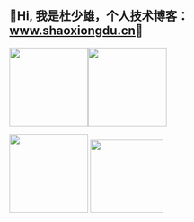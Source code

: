 ## 💖Hi, 我是杜少雄，个人技术博客： [<u>www.shaoxiongdu.cn</u>](http://www.shaoxiongdu.cn)💖

<img height="140px" src="https://github-readme-stats.vercel.app/api?custom_title=GitHub统计&username=shaoxiongdu&hide_border=false&show_icons=true&include_all_commits=true&count_private=true&theme=buefy&locale=cn&line_height=20" /><img height="140px" src="https://github-readme-stats.vercel.app/api/top-langs/?custom_title=编程语言统计&username=shaoxiongdu&exclude_repo =blog&hide_border=false&line_height=20&theme=flag-india&layout=compact&locale=cn" />

<img height='140px' src='https://github-readme-stats.vercel.app/api/wakatime?username=willianrod&custom_title=最近一周统计' /> <img height='130px' src='https://github-readme-stats.vercel.app/api/pin/?show_owner=true&username=shaoxiongdu&repo=blog' />

